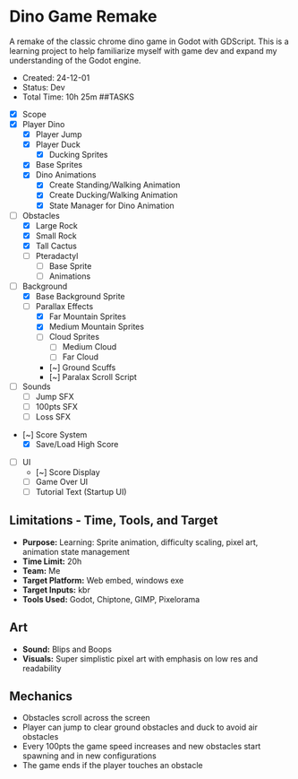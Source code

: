 # Dino Game Remake
A remake of the classic chrome dino game in Godot with GDScript. This is a learning project to help
familiarize myself with game dev and expand my understanding of the Godot engine.
- Created: 24-12-01
- Status: Dev
- Total Time: 10h 25m
##TASKS
- [x] Scope
- [x] Player Dino
	- [x] Player Jump
	- [x] Player Duck
		-[x] Ducking Sprites
	- [x] Base Sprites
	- [x] Dino Animations
		- [x] Create Standing/Walking Animation
		- [x] Create Ducking/Walking Animation
		- [x] State Manager for Dino Animation
- [ ] Obstacles
	- [x] Large Rock
	- [x] Small Rock
	- [x] Tall Cactus
	- [ ] Pteradactyl
		- [ ] Base Sprite
		- [ ] Animations
- [ ] Background 
  - [x] Base Background Sprite
  - [ ] Parallax Effects
	- [x] Far Mountain Sprites
	- [x] Medium Mountain Sprites
	- [ ] Cloud Sprites
		- [ ] Medium Cloud
		- [ ] Far Cloud
	- [~] Ground Scuffs
	- [~] Paralax Scroll Script
- [ ] Sounds
	- [ ] Jump SFX
	- [ ] 100pts SFX
	- [ ] Loss SFX
- [~] Score System
	- [x] Save/Load High Score
- [ ] UI
	- [~] Score Display
	- [ ] Game Over UI
	- [ ] Tutorial Text (Startup UI)

## Limitations - Time, Tools, and Target
- **Purpose:** Learning: Sprite animation, difficulty scaling, pixel art, animation state management
- **Time Limit:** 20h
- **Team:** Me
- **Target Platform:** Web embed, windows exe
- **Target Inputs:** kbr
- **Tools Used:** Godot, Chiptone, GIMP, Pixelorama
## Art
- **Sound:** Blips and Boops
- **Visuals:** Super simplistic pixel art with emphasis on low res and readability
## Mechanics
- Obstacles scroll across the screen
- Player can jump to clear ground obstacles and duck to avoid air obstacles
- Every 100pts the game speed increases and new obstacles start spawning and in new configurations
- The game ends if the player touches an obstacle
